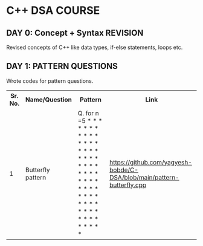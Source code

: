 # C++ DSA COURSE

## DAY 0: Concept + Syntax REVISION
Revised concepts of C++ like data types, if-else statements, loops etc.

## DAY 1: PATTERN QUESTIONS
Wrote codes for pattern questions.
<table>
<tr>
<th>Sr. No.</th>
<th>Name/Question</th>
<th>Pattern</th>
<th>Link</th>
</tr>
<tr>
  <td>1</td>
  <td>Butterfly pattern</td>
  <td>
  Q. for n =5 
*                 * 
* *             * * 
* * *         * * * 
* * * *     * * * * 
* * * * * * * * * * 
* * * * * * * * * * 
* * * *     * * * * 
* * *         * * * 
* *             * * 
*                 *
  </td>
  <td><a href="https://github.com/yagyesh-bobde/C-DSA/blob/main/pattern-butterfly.cpp" target="_blank" >https://github.com/yagyesh-bobde/C-DSA/blob/main/pattern-butterfly.cpp</a></td>
</tr>
